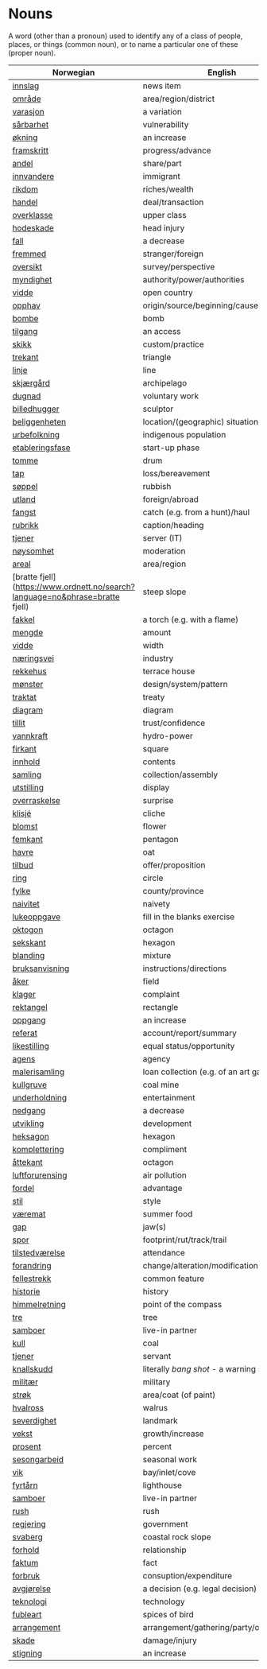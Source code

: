 # Nouns

A word (other than a pronoun) used to identify any of a class of people, places, or things (common noun), or to name a particular one of these (proper noun).

| Norwegian | English | Gender |
| --- | --- | --- |
| [innslag](https://www.ordnett.no/search?language=no&phrase=innslag) | news item | i |
| [område](https://www.ordnett.no/search?language=no&phrase=område) | area/region/district | i |
| [varasjon](https://www.ordnett.no/search?language=no&phrase=varasjon) | a variation | m |
| [sårbarhet](https://www.ordnett.no/search?language=no&phrase=sårbarhet) | vulnerability | m |
| [økning](https://www.ordnett.no/search?language=no&phrase=økning) | an increase | m |
| [framskritt](https://www.ordnett.no/search?language=no&phrase=framskritt) | progress/advance | i |
| [andel](https://www.ordnett.no/search?language=no&phrase=andel) | share/part | m |
| [innvandere](https://www.ordnett.no/search?language=no&phrase=innvandere) | immigrant | m |
| [rikdom](https://www.ordnett.no/search?language=no&phrase=rikdom) | riches/wealth | m |
| [handel](https://www.ordnett.no/search?language=no&phrase=handel) | deal/transaction | m |
| [overklasse](https://www.ordnett.no/search?language=no&phrase=overklasse) | upper class | m |
| [hodeskade](https://www.ordnett.no/search?language=no&phrase=hodeskade) | head injury | m |
| [fall](https://www.ordnett.no/search?language=no&phrase=fall) | a decrease | i |
| [fremmed](https://www.ordnett.no/search?language=no&phrase=fremmed) | stranger/foreign | m |
| [oversikt](https://www.ordnett.no/search?language=no&phrase=oversikt) | survey/perspective | m |
| [myndighet](https://www.ordnett.no/search?language=no&phrase=myndighet) | authority/power/authorities | m |
| [vidde](https://www.ordnett.no/search?language=no&phrase=vidde) | open country | m |
| [opphav](https://www.ordnett.no/search?language=no&phrase=opphav) | origin/source/beginning/cause | i |
| [bombe](https://www.ordnett.no/search?language=no&phrase=bombe) | bomb | m |
| [tilgang](https://www.ordnett.no/search?language=no&phrase=tilgang) | an access | i |
| [skikk](https://www.ordnett.no/search?language=no&phrase=skikk) | custom/practice | m |
| [trekant](https://www.ordnett.no/search?language=no&phrase=trekant) | triangle | m |
| [linje](https://www.ordnett.no/search?language=no&phrase=linje) | line | m |
| [skjærgård](https://www.ordnett.no/search?language=no&phrase=skjærgård) | archipelago | m |
| [dugnad](https://www.ordnett.no/search?language=no&phrase=dugnad) | voluntary work | m |
| [billedhugger](https://www.ordnett.no/search?language=no&phrase=billedhugger) | sculptor | m |
| [beliggenheten](https://www.ordnett.no/search?language=no&phrase=beliggenheten) | location/(geographic) situation | m/f |
| [urbefolkning](https://www.ordnett.no/search?language=no&phrase=urbefolkning) | indigenous population | m |
| [etableringsfase](https://www.ordnett.no/search?language=no&phrase=etableringsfase) | start-up phase | m |
| [tomme](https://www.ordnett.no/search?language=no&phrase=tomme) | drum | m |
| [tap](https://www.ordnett.no/search?language=no&phrase=tap) | loss/bereavement | i |
| [søppel](https://www.ordnett.no/search?language=no&phrase=søppel) | rubbish | i |
| [utland](https://www.ordnett.no/search?language=no&phrase=utland) | foreign/abroad | m |
| [fangst](https://www.ordnett.no/search?language=no&phrase=fangst) | catch (e.g. from a hunt)/haul | m |
| [rubrikk](https://www.ordnett.no/search?language=no&phrase=rubrikk) | caption/heading | m |
| [tjener](https://www.ordnett.no/search?language=no&phrase=tjener) | server (IT) | m |
| [nøysomhet](https://www.ordnett.no/search?language=no&phrase=nøysomhet) | moderation | m |
| [areal](https://www.ordnett.no/search?language=no&phrase=areal) | area/region | i |
| [bratte fjell](https://www.ordnett.no/search?language=no&phrase=bratte fjell) | steep slope | m |
| [fakkel](https://www.ordnett.no/search?language=no&phrase=fakkel) | a torch (e.g. with a flame) | m |
| [mengde](https://www.ordnett.no/search?language=no&phrase=mengde) | amount | m |
| [vidde](https://www.ordnett.no/search?language=no&phrase=vidde) | width | m/f |
| [næringsvei](https://www.ordnett.no/search?language=no&phrase=næringsvei) | industry | m |
| [rekkehus](https://www.ordnett.no/search?language=no&phrase=rekkehus) | terrace house | i |
| [mønster](https://www.ordnett.no/search?language=no&phrase=mønster) | design/system/pattern | i |
| [traktat](https://www.ordnett.no/search?language=no&phrase=traktat) | treaty | m |
| [diagram](https://www.ordnett.no/search?language=no&phrase=diagram) | diagram | i |
| [tillit](https://www.ordnett.no/search?language=no&phrase=tillit) | trust/confidence | m |
| [vannkraft](https://www.ordnett.no/search?language=no&phrase=vannkraft) | hydro-power | m |
| [firkant](https://www.ordnett.no/search?language=no&phrase=firkant) | square | m |
| [innhold](https://www.ordnett.no/search?language=no&phrase=innhold) | contents | i |
| [samling](https://www.ordnett.no/search?language=no&phrase=samling) | collection/assembly | m |
| [utstilling](https://www.ordnett.no/search?language=no&phrase=utstilling) | display | m |
| [overraskelse](https://www.ordnett.no/search?language=no&phrase=overraskelse) | surprise | m |
| [klisjé](https://www.ordnett.no/search?language=no&phrase=klisjé) | cliche | m |
| [blomst](https://www.ordnett.no/search?language=no&phrase=blomst) | flower | m |
| [femkant](https://www.ordnett.no/search?language=no&phrase=femkant) | pentagon | m |
| [havre](https://www.ordnett.no/search?language=no&phrase=havre) | oat | m |
| [tilbud](https://www.ordnett.no/search?language=no&phrase=tilbud) | offer/proposition | i |
| [ring](https://www.ordnett.no/search?language=no&phrase=ring) | circle | m |
| [fylke](https://www.ordnett.no/search?language=no&phrase=fylke) | county/province | i |
| [naivitet](https://www.ordnett.no/search?language=no&phrase=naivitet) | naivety | m |
| [lukeoppgave](https://www.ordnett.no/search?language=no&phrase=lukeoppgave) | fill in the blanks exercise | m |
| [oktogon](https://www.ordnett.no/search?language=no&phrase=oktogon) | octagon | m |
| [sekskant](https://www.ordnett.no/search?language=no&phrase=sekskant) | hexagon | m |
| [blanding](https://www.ordnett.no/search?language=no&phrase=blanding) | mixture | m |
| [bruksanvisning](https://www.ordnett.no/search?language=no&phrase=bruksanvisning) | instructions/directions | m |
| [åker](https://www.ordnett.no/search?language=no&phrase=åker) | field | m |
| [klager](https://www.ordnett.no/search?language=no&phrase=klager) | complaint | m |
| [rektangel](https://www.ordnett.no/search?language=no&phrase=rektangel) | rectangle | i |
| [oppgang](https://www.ordnett.no/search?language=no&phrase=oppgang) | an increase | m |
| [referat](https://www.ordnett.no/search?language=no&phrase=referat) | account/report/summary | i |
| [likestilling](https://www.ordnett.no/search?language=no&phrase=likestilling) | equal status/opportunity | m |
| [agens](https://www.ordnett.no/search?language=no&phrase=agens) | agency | m |
| [malerisamling](https://www.ordnett.no/search?language=no&phrase=malerisamling) | loan collection (e.g. of an art gallery) | m |
| [kullgruve](https://www.ordnett.no/search?language=no&phrase=kullgruve) | coal mine | m |
| [underholdning](https://www.ordnett.no/search?language=no&phrase=underholdning) | entertainment | m |
| [nedgang](https://www.ordnett.no/search?language=no&phrase=nedgang) | a decrease | m |
| [utvikling](https://www.ordnett.no/search?language=no&phrase=utvikling) | development | m |
| [heksagon](https://www.ordnett.no/search?language=no&phrase=heksagon) | hexagon | m |
| [komplettering](https://www.ordnett.no/search?language=no&phrase=komplettering) | compliment | m |
| [åttekant](https://www.ordnett.no/search?language=no&phrase=åttekant) | octagon | m |
| [luftforurensing](https://www.ordnett.no/search?language=no&phrase=luftforurensing) | air pollution | m |
| [fordel](https://www.ordnett.no/search?language=no&phrase=fordel) | advantage | m |
| [stil](https://www.ordnett.no/search?language=no&phrase=stil) | style | m |
| [væremat](https://www.ordnett.no/search?language=no&phrase=væremat) | summer food | m |
| [gap](https://www.ordnett.no/search?language=no&phrase=gap) | jaw(s) | m |
| [spor](https://www.ordnett.no/search?language=no&phrase=spor) | footprint/rut/track/trail | i |
| [tilstedværelse](https://www.ordnett.no/search?language=no&phrase=tilstedværelse) | attendance | i |
| [forandring](https://www.ordnett.no/search?language=no&phrase=forandring) | change/alteration/modification | m |
| [fellestrekk](https://www.ordnett.no/search?language=no&phrase=fellestrekk) | common feature | i |
| [historie](https://www.ordnett.no/search?language=no&phrase=historie) | history | m/f |
| [himmelretning](https://www.ordnett.no/search?language=no&phrase=himmelretning) | point of the compass | m |
| [tre](https://www.ordnett.no/search?language=no&phrase=tre) | tree | i |
| [samboer](https://www.ordnett.no/search?language=no&phrase=samboer) | live-in partner | m |
| [kull](https://www.ordnett.no/search?language=no&phrase=kull) | coal | i |
| [tjener](https://www.ordnett.no/search?language=no&phrase=tjener) | servant | m |
| [knallskudd](https://www.ordnett.no/search?language=no&phrase=knallskudd) | literally _bang shot_ - a warning shot gun | i |
| [militær](https://www.ordnett.no/search?language=no&phrase=militær) | military | m |
| [strøk](https://www.ordnett.no/search?language=no&phrase=strøk) | area/coat (of paint) | i |
| [hvalross](https://www.ordnett.no/search?language=no&phrase=hvalross) | walrus | m |
| [severdighet](https://www.ordnett.no/search?language=no&phrase=severdighet) | landmark | m |
| [vekst](https://www.ordnett.no/search?language=no&phrase=vekst) | growth/increase | m |
| [prosent](https://www.ordnett.no/search?language=no&phrase=prosent) | percent | m |
| [sesongarbeid](https://www.ordnett.no/search?language=no&phrase=sesongarbeid) | seasonal work | i |
| [vik](https://www.ordnett.no/search?language=no&phrase=vik) | bay/inlet/cove | m |
| [fyrtårn](https://www.ordnett.no/search?language=no&phrase=fyrtårn) | lighthouse | i |
| [samboer](https://www.ordnett.no/search?language=no&phrase=samboer) | live-in partner | m |
| [rush](https://www.ordnett.no/search?language=no&phrase=rush) | rush | i |
| [regjering](https://www.ordnett.no/search?language=no&phrase=regjering) | government | m |
| [svaberg](https://www.ordnett.no/search?language=no&phrase=svaberg) | coastal rock slope | i |
| [forhold](https://www.ordnett.no/search?language=no&phrase=forhold) | relationship | i |
| [faktum](https://www.ordnett.no/search?language=no&phrase=faktum) | fact | i |
| [forbruk](https://www.ordnett.no/search?language=no&phrase=forbruk) | consuption/expenditure | i |
| [avgjørelse](https://www.ordnett.no/search?language=no&phrase=avgjørelse) | a decision (e.g. legal decision) | m |
| [teknologi](https://www.ordnett.no/search?language=no&phrase=teknologi) | technology | m |
| [fubleart](https://www.ordnett.no/search?language=no&phrase=fubleart) | spices of bird | m/f |
| [arrangement](https://www.ordnett.no/search?language=no&phrase=arrangement) | arrangement/gathering/party/organisation | i |
| [skade](https://www.ordnett.no/search?language=no&phrase=skade) | damage/injury | m |
| [stigning](https://www.ordnett.no/search?language=no&phrase=stigning) | an increase | m |

